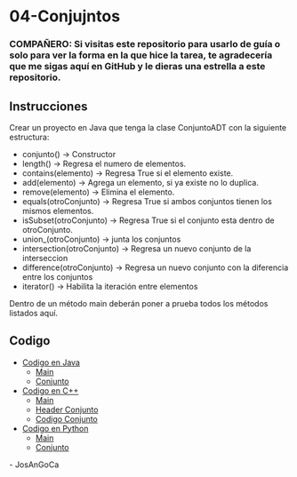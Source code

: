 # 04-Conjujntos

### **COMPAÑERO:** Si visitas este repositorio para usarlo de guía o solo para ver la forma en la que hice la tarea, te agradecería que me sigas aquí en GitHub y le dieras una estrella a este repositorio.

## Instrucciones

Crear un proyecto en Java que tenga la clase ConjuntoADT con la siguiente estructura:

-   conjunto() -> Constructor
-   length() -> Regresa el numero de elementos.
-   contains(elemento) -> Regresa True si el elemento existe.
-   add(elemento) -> Agrega un elemento, si ya existe no lo duplica.
-   remove(elemento) -> Elimina el elemento.
-   equals(otroConjunto) -> Regresa True si ambos conjuntos tienen los mismos elementos.
-   isSubset(otroConjunto) -> Regresa True si el conjunto esta dentro de otroConjunto.
-   union_(otroConjunto) -> junta los conjuntos
-   intersection(otroConjunto) -> Regresa un nuevo conjunto de la interseccion
-   difference(otroConjunto) -> Regresa un nuevo conjunto con la diferencia entre los conjuntos
-   iterator() -> Habilita la iteración entre elementos

Dentro de un método main deberán poner a prueba todos los métodos listados aquí.

## Codigo

-   [Codigo en Java](./java/src/)
    -   [Main](./java/src/Main.java)
    -   [Conjunto](./java/src/Conjunto.java)
-   [Codigo en C++](./cpp/)
    -   [Main](./cpp/main.cpp)
    -   [Header Conjunto](./cpp/conjunto.h)
    -   [Codigo Conjunto](./cpp/conjunto.cpp)
-   [Codigo en Python](./python/)
    -   [Main](./python/main.py)
    -   [Conjunto](./python/conjunto.py)

\- JosAnGoCa
